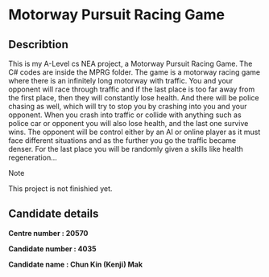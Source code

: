 # Motorway Pursuit Racing Game

## Describtion

This is my A-Level cs NEA project, a Motorway Pursuit Racing Game.
The C# codes are inside the MPRG folder.
The game is a motorway racing game where there is an infinitely long motorway with traffic. You and your opponent will race through traffic and if the last place is too far away from the first place, then they will constantly lose health. And there will be police chasing as well, which will try to stop you by crashing into you and your opponent. When you crash into traffic or collide with anything such as police car or opponent you will also lose health, and the last one survive wins. The opponent will be control either by an AI or online player as it must face different situations and as the further you go the traffic became denser. For the last place you will be randomly given a skills like health regeneration…

> [!NOTE]  
> This project is not finishied yet.

## Candidate details

**Centre number : 20570**

**Candidate number : 4035**

**Candidate name : Chun Kin (Kenji) Mak**
